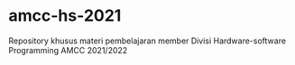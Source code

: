 # amcc-hs-2021
Repository khusus materi pembelajaran member Divisi Hardware-software Programming AMCC 2021/2022
